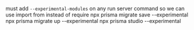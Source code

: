 

must add `--experimental-modules` on any run server command so we can use import from instead of require
npx prisma migrate save --experimental
npx prisma migrate up --experimental
npx prisma studio --experimental
